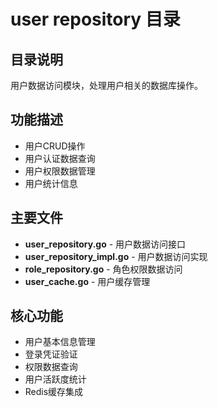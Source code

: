 # user repository 目录

## 目录说明
用户数据访问模块，处理用户相关的数据库操作。

## 功能描述
- 用户CRUD操作
- 用户认证数据查询
- 用户权限数据管理
- 用户统计信息

## 主要文件
- **user_repository.go** - 用户数据访问接口
- **user_repository_impl.go** - 用户数据访问实现
- **role_repository.go** - 角色权限数据访问
- **user_cache.go** - 用户缓存管理

## 核心功能
- 用户基本信息管理
- 登录凭证验证
- 权限数据查询
- 用户活跃度统计
- Redis缓存集成